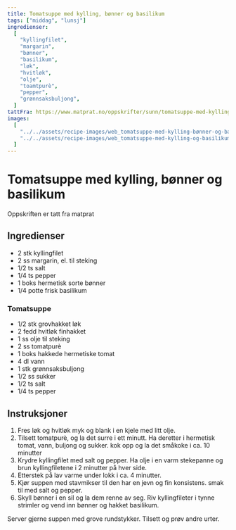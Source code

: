 ```yaml
---
title: Tomatsuppe med kylling, bønner og basilikum
tags: ["middag", "lunsj"]
ingredienser:
  [
    "kyllingfilet",
    "margarin",
    "bønner",
    "basilikum",
    "løk",
    "hvitløk",
    "olje",
    "toamtpurè",
    "pepper",
    "grønnsaksbuljong",
  ]
tattFra: https://www.matprat.no/oppskrifter/sunn/tomatsuppe-med-kylling-bonner-og-basilikum-/
images:
  [
    "../../assets/recipe-images/web_tomatsuppe-med-kylling-bønner-og-basilikum.jpg",
    "../../assets/recipe-images/web_tomatsuppe-med-kylling-og-basilikum-to.jpg",
  ]
---
```


# Tomatsuppe med kylling, bønner og basilikum

Oppskriften er tatt fra matprat

## Ingredienser

- 2 stk kyllingfilet
- 2 ss margarin, el. til steking
- 1/2 ts salt
- 1/4 ts pepper
- 1 boks hermetisk sorte bønner
- 1/4 potte frisk basilikum

### Tomatsuppe

- 1/2 stk grovhakket løk
- 2 fedd hvitløk finhakket
- 1 ss olje til steking
- 2 ss tomatpurè
- 1 boks hakkede hermetiske tomat
- 4 dl vann
- 1 stk grønnsaksbuljong
- 1/2 ss sukker
- 1/2 ts salt
- 1/4 ts pepper

## Instruksjoner

1. Fres løk og hvitløk myk og blank i en kjele med litt olje.
2. Tilsett tomatpurè, og la det surre i ett minutt. Ha deretter i hermetisk tomat, vann, buljong og sukker. kok opp og la det småkoke i ca. 10 minutter
3. Krydre kyllingfilet med salt og pepper. Ha olje i en varm stekepanne og brun kyllingfiletene i 2 minutter på hver side.
4. Etterstek på lav varme under lokk i ca. 4 minutter.
5. Kjør suppen med stavmikser til den har en jevn og fin konsistens. smak til med salt og pepper.
6. Skyll bønner i en sil og la dem renne av seg. Riv kyllingfileter i tynne strimler og vend inn bønner og hakket basilikum.

Server gjerne suppen med grove rundstykker. Tilsett og prøv andre urter.
